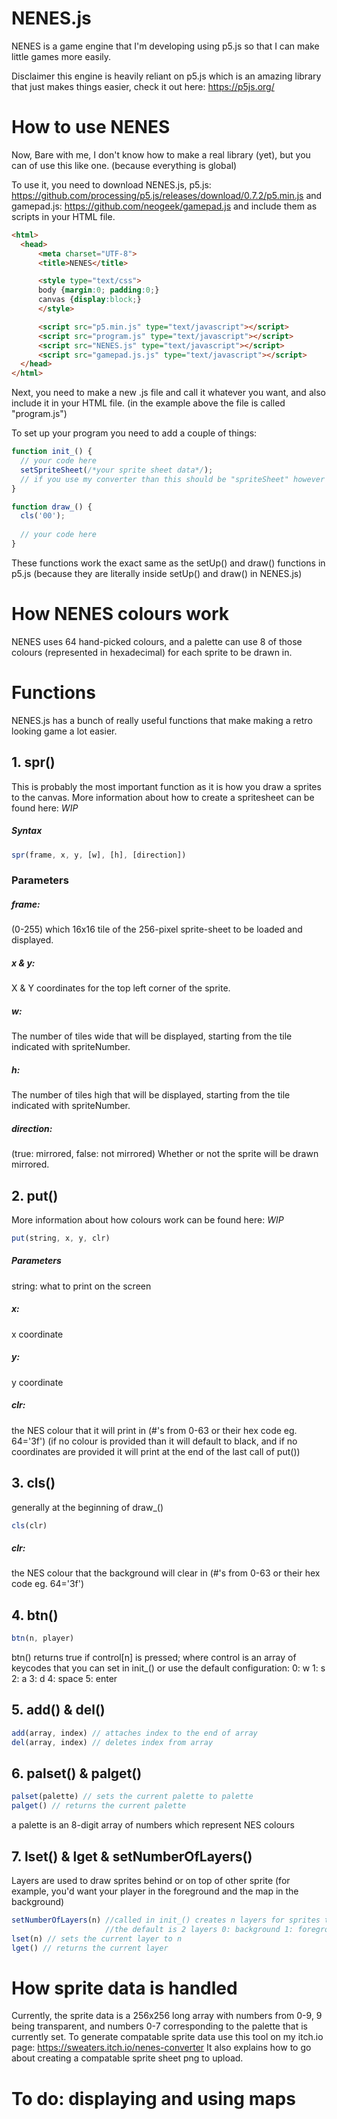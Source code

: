 # NENES.js

NENES is a game engine that I'm developing using p5.js so that I can make little games more easily.

Disclaimer this engine is heavily reliant on p5.js which is an amazing library that just makes things easier, check it out here: https://p5js.org/

# How to use NENES

Now, Bare with me, I don't know how to make a real library (yet), but you can of use this like one. (because everything is global)

To use it, you need to download NENES.js, p5.js: https://github.com/processing/p5.js/releases/download/0.7.2/p5.min.js
and gamepad.js: https://github.com/neogeek/gamepad.js
and include them as scripts in your HTML file.
```html
<html>
  <head>
      <meta charset="UTF-8">
      <title>NENES</title>

      <style type="text/css">
      body {margin:0; padding:0;}
      canvas {display:block;}
      </style>

      <script src="p5.min.js" type="text/javascript"></script>
      <script src="program.js" type="text/javascript"></script>
      <script src="NENES.js" type="text/javascript"></script>
      <script src="gamepad.js.js" type="text/javascript"></script>
  </head>
</html>
```

Next, you need to make a new .js file and call it whatever you want, and also include it in your HTML file.
(in the example above the file is called "program.js")

To set up your program you need to add a couple of things:
```javascript
function init_() {
  // your code here
  setSpriteSheet(/*your sprite sheet data*/);
  // if you use my converter than this should be "spriteSheet" however it can be changed to whatever
}

function draw_() {
  cls('00');
  
  // your code here
}
```
These functions work the exact same as the setUp() and draw() functions in p5.js
(because they are literally inside setUp() and draw() in NENES.js)

# How NENES colours work

NENES uses 64 hand-picked colours, and a palette can use 8 of those colours (represented in hexadecimal) for each sprite to be drawn in.

# Functions

NENES.js has a bunch of really useful functions that make making a retro looking game a lot easier.

## 1. spr()

This is probably the most important function as it is how you draw a sprites to the canvas.
More information about how to create a spritesheet can be found here: *WIP*

##### Syntax
```javascript
spr(frame, x, y, [w], [h], [direction])
```
### Parameters
##### frame: 
  (0-255) which 16x16 tile of the 256-pixel sprite-sheet to be loaded and displayed.
##### x & y: 
  X & Y coordinates for the top left corner of the sprite.
##### w:
  The number of tiles wide that will be displayed, starting from the tile indicated with spriteNumber.
##### h:
  The number of tiles high that will be displayed, starting from the tile indicated with spriteNumber.
##### direction:
  (true: mirrored, false: not mirrored) Whether or not the sprite will be drawn mirrored.

## 2. put()

More information about how colours work can be found here: *WIP*

```javascript
put(string, x, y, clr)
```
##### Parameters
  string: what to print on the screen
##### x:
  x coordinate
##### y:
  y coordinate
##### clr: 
  the NES colour that it will print in (#'s from 0-63 or their hex code eg. 64='3f')
(if no colour is provided than it will default to black, and if no coordinates are provided it will print at the end of the last call of put())

## 3. cls()

generally at the beginning of draw_()

```javascript
cls(clr)
```
##### clr:
  the NES colour that the background will clear in (#'s from 0-63 or their hex code eg. 64='3f')

## 4. btn()

```javascript
btn(n, player)
```

btn() returns true if control[n] is pressed; where control is an array of keycodes that you can set in init_()
or use the default configuration:
  0: w 1: s 2: a 3: d 4: space 5: enter

## 5. add() & del()
```javascript
add(array, index) // attaches index to the end of array
del(array, index) // deletes index from array
```

## 6. palset() & palget()
```javascript
palset(palette) // sets the current palette to palette
palget() // returns the current palette
```

a palette is an 8-digit array of numbers which represent NES colours

## 7. lset() & lget & setNumberOfLayers()
Layers are used to draw sprites behind or on top of other sprite 
(for example, you'd want your player in the foreground and the map in the background)

```javascript
setNumberOfLayers(n) //called in init_() creates n layers for sprites to be drawn on
                     //the default is 2 layers 0: background 1: foreground
lset(n) // sets the current layer to n
lget() // returns the current layer
```

# How sprite data is handled

Currently, the sprite data is a 256x256 long array with numbers from 0-9, 9 being transparent, and numbers 0-7 corresponding to the palette that is currently set.
To generate compatable sprite data use this tool on my itch.io page:
https://sweaters.itch.io/nenes-converter
It also explains how to go about creating a compatable sprite sheet png to upload.

# To do: displaying and using maps
